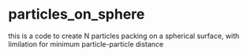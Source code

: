 # particles_on_sphere
this is a code to create N particles packing on a spherical surface, with limilation for minimum particle-particle distance
